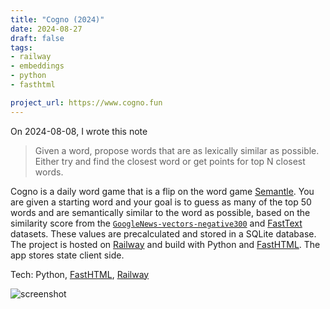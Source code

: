 ```yaml
---
title: "Cogno (2024)"
date: 2024-08-27
draft: false
tags:
- railway
- embeddings
- python
- fasthtml

project_url: https://www.cogno.fun
---
```


On 2024-08-08, I wrote this note

> Given a word, propose words that are as lexically similar as possible. Either try and find the closest word or get points for top N closest words.

Cogno is a daily word game that is a flip on the word game [Semantle](https://semantle.com/).
You are given a starting word and your goal is to guess as many of the top 50 words and are semantically similar to the word as possible, based on the similarity score from the [`GoogleNews-vectors-negative300`](https://code.google.com/archive/p/word2vec/) and [FastText](https://fasttext.cc/docs/en/english-vectors.html) datasets.
These values are precalculated and stored in a SQLite database.
The project is hosted on [Railway](https://railway.app/) and build with Python and [FastHTML](https://fastht.ml).
The app stores state client side.

Tech: Python, [FastHTML](https://fastht.ml/), [Railway](https://railway.app/)

![screenshot](/img/projects/cogno.png)
